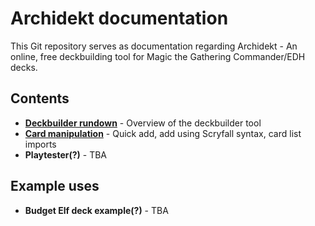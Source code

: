 # Archidekt documentation

This Git repository serves as documentation regarding Archidekt - An online, free deckbuilding tool for Magic the Gathering Commander/EDH decks.

## Contents
- **[Deckbuilder rundown](https://github.com/VitezslavMusil/PDO/blob/main/deck_builder.md)** - Overview of the deckbuilder tool
- **[Card manipulation](https://github.com/VitezslavMusil/PDO/blob/main/card_manipulation.md)** - Quick add, add using Scryfall syntax, card list imports
- **Playtester(?)** - TBA

## Example uses
- **Budget Elf deck example(?)** - TBA
